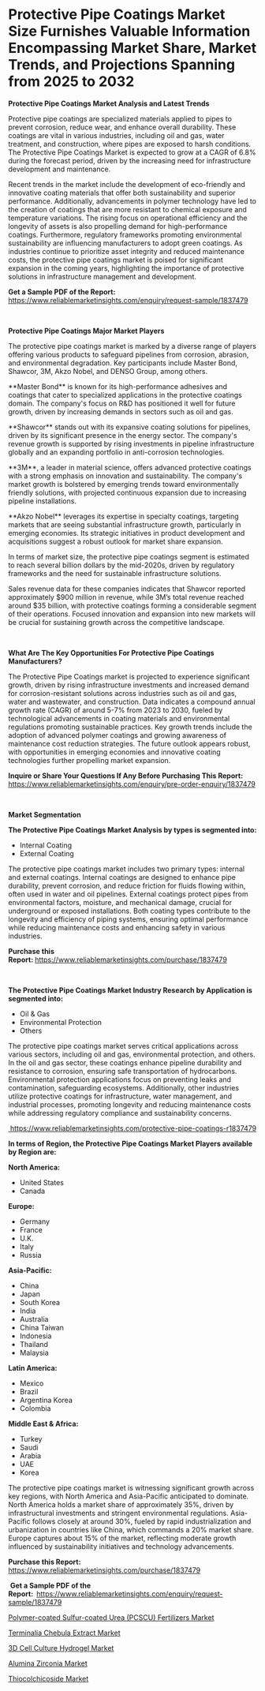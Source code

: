 <p><h1>Protective Pipe Coatings Market Size Furnishes Valuable Information Encompassing Market Share, Market Trends, and Projections Spanning from 2025 to 2032</h1></p><p><strong>Protective Pipe Coatings Market Analysis and Latest Trends</strong></p>
<p><p>Protective pipe coatings are specialized materials applied to pipes to prevent corrosion, reduce wear, and enhance overall durability. These coatings are vital in various industries, including oil and gas, water treatment, and construction, where pipes are exposed to harsh conditions. The Protective Pipe Coatings Market is expected to grow at a CAGR of 6.8% during the forecast period, driven by the increasing need for infrastructure development and maintenance.</p><p>Recent trends in the market include the development of eco-friendly and innovative coating materials that offer both sustainability and superior performance. Additionally, advancements in polymer technology have led to the creation of coatings that are more resistant to chemical exposure and temperature variations. The rising focus on operational efficiency and the longevity of assets is also propelling demand for high-performance coatings. Furthermore, regulatory frameworks promoting environmental sustainability are influencing manufacturers to adopt green coatings. As industries continue to prioritize asset integrity and reduced maintenance costs, the protective pipe coatings market is poised for significant expansion in the coming years, highlighting the importance of protective solutions in infrastructure management and development.</p></p>
<p><strong>Get a Sample PDF of the Report:&nbsp;</strong> <a href="https://www.reliablemarketinsights.com/enquiry/request-sample/1837479?utm_campaign=2013&utm_medium=2&utm_source=Github&utm_content=ia&utm_term=03022025&utm_id=protective-pipe-coatings">https://www.reliablemarketinsights.com/enquiry/request-sample/1837479</a></p>
<p>&nbsp;</p>
<p><strong>Protective Pipe Coatings Major Market Players</strong></p>
<p><p>The protective pipe coatings market is marked by a diverse range of players offering various products to safeguard pipelines from corrosion, abrasion, and environmental degradation. Key participants include Master Bond, Shawcor, 3M, Akzo Nobel, and DENSO Group, among others.</p><p>**Master Bond** is known for its high-performance adhesives and coatings that cater to specialized applications in the protective coatings domain. The company's focus on R&D has positioned it well for future growth, driven by increasing demands in sectors such as oil and gas.</p><p>**Shawcor** stands out with its expansive coating solutions for pipelines, driven by its significant presence in the energy sector. The company's revenue growth is supported by rising investments in pipeline infrastructure globally and an expanding portfolio in anti-corrosion technologies.</p><p>**3M**, a leader in material science, offers advanced protective coatings with a strong emphasis on innovation and sustainability. The company's market growth is bolstered by emerging trends toward environmentally friendly solutions, with projected continuous expansion due to increasing pipeline installations.</p><p>**Akzo Nobel** leverages its expertise in specialty coatings, targeting markets that are seeing substantial infrastructure growth, particularly in emerging economies. Its strategic initiatives in product development and acquisitions suggest a robust outlook for market share expansion.</p><p>In terms of market size, the protective pipe coatings segment is estimated to reach several billion dollars by the mid-2020s, driven by regulatory frameworks and the need for sustainable infrastructure solutions. </p><p>Sales revenue data for these companies indicates that Shawcor reported approximately $900 million in revenue, while 3M’s total revenue reached around $35 billion, with protective coatings forming a considerable segment of their operations. Focused innovation and expansion into new markets will be crucial for sustaining growth across the competitive landscape.</p></p>
<p>&nbsp;</p>
<p><strong>What Are The Key Opportunities For Protective Pipe Coatings Manufacturers?</strong></p>
<p><p>The Protective Pipe Coatings market is projected to experience significant growth, driven by rising infrastructure investments and increased demand for corrosion-resistant solutions across industries such as oil and gas, water and wastewater, and construction. Data indicates a compound annual growth rate (CAGR) of around 5-7% from 2023 to 2030, fueled by technological advancements in coating materials and environmental regulations promoting sustainable practices. Key growth trends include the adoption of advanced polymer coatings and growing awareness of maintenance cost reduction strategies. The future outlook appears robust, with opportunities in emerging economies and innovative coating technologies further propelling market expansion.</p></p>
<p><strong>Inquire or Share Your Questions If Any Before Purchasing This Report:</strong> <a href="https://www.reliablemarketinsights.com/enquiry/pre-order-enquiry/1837479?utm_campaign=2013&utm_medium=2&utm_source=Github&utm_content=ia&utm_term=03022025&utm_id=protective-pipe-coatings">https://www.reliablemarketinsights.com/enquiry/pre-order-enquiry/1837479</a></p>
<p>&nbsp;</p>
<p><strong>Market Segmentation</strong></p>
<p><strong>The Protective Pipe Coatings Market Analysis by types is segmented into:</strong></p>
<p><ul><li>Internal Coating</li><li>External Coating</li></ul></p>
<p><p>The protective pipe coatings market includes two primary types: internal and external coatings. Internal coatings are designed to enhance pipe durability, prevent corrosion, and reduce friction for fluids flowing within, often used in water and oil pipelines. External coatings protect pipes from environmental factors, moisture, and mechanical damage, crucial for underground or exposed installations. Both coating types contribute to the longevity and efficiency of piping systems, ensuring optimal performance while reducing maintenance costs and enhancing safety in various industries.</p></p>
<p><strong>Purchase this Report:&nbsp;</strong><a href="https://www.reliablemarketinsights.com/purchase/1837479?utm_campaign=2013&utm_medium=2&utm_source=Github&utm_content=ia&utm_term=03022025&utm_id=protective-pipe-coatings">https://www.reliablemarketinsights.com/purchase/1837479</a></p>
<p>&nbsp;</p>
<p><strong>The Protective Pipe Coatings Market Industry Research by Application is segmented into:</strong></p>
<p><ul><li>Oil & Gas</li><li>Environmental Protection</li><li>Others</li></ul></p>
<p><p>The protective pipe coatings market serves critical applications across various sectors, including oil and gas, environmental protection, and others. In the oil and gas sector, these coatings enhance pipeline durability and resistance to corrosion, ensuring safe transportation of hydrocarbons. Environmental protection applications focus on preventing leaks and contamination, safeguarding ecosystems. Additionally, other industries utilize protective coatings for infrastructure, water management, and industrial processes, promoting longevity and reducing maintenance costs while addressing regulatory compliance and sustainability concerns.</p></p>
<p><a href="https://www.reliablemarketinsights.com/protective-pipe-coatings-r1837479?utm_campaign=2013&utm_medium=2&utm_source=Github&utm_content=ia&utm_term=03022025&utm_id=protective-pipe-coatings">&nbsp;https://www.reliablemarketinsights.com/protective-pipe-coatings-r1837479</a></p>
<p><strong>In terms of Region, the Protective Pipe Coatings Market Players available by Region are:</strong></p>
<p>
    <p> <strong> North America: </strong>
        <ul>
            <li>United States</li>
            <li>Canada</li>
        </ul>
        </p> 
    <p> <strong> Europe: </strong>
        <ul>
            <li>Germany</li>
            <li>France</li>
            <li>U.K.</li>
            <li>Italy</li>
            <li>Russia</li>
        </ul>
        </p> 
    <p> <strong> Asia-Pacific: </strong>
        <ul>
            <li>China</li>
            <li>Japan</li>
            <li>South Korea</li>
            <li>India</li>
            <li>Australia</li>
            <li>China Taiwan</li>
            <li>Indonesia</li>
            <li>Thailand</li>
            <li>Malaysia</li>
        </ul>
        </p> 
    <p> <strong> Latin America: </strong>
        <ul>
            <li>Mexico</li>
            <li>Brazil</li>
            <li>Argentina Korea</li>
            <li>Colombia</li>
        </ul>
        </p> 
    <p> <strong> Middle East & Africa: </strong>
        <ul>
            <li>Turkey</li>
            <li>Saudi</li>
            <li>Arabia</li>
            <li>UAE</li>
            <li>Korea</li>
        </ul>
    </p>
    </p>
<p><p>The protective pipe coatings market is witnessing significant growth across key regions, with North America and Asia-Pacific anticipated to dominate. North America holds a market share of approximately 35%, driven by infrastructural investments and stringent environmental regulations. Asia-Pacific follows closely at around 30%, fueled by rapid industrialization and urbanization in countries like China, which commands a 20% market share. Europe captures about 15% of the market, reflecting moderate growth influenced by sustainability initiatives and technology advancements.</p></p>
<p><strong>Purchase this Report: </strong><a href="https://www.reliablemarketinsights.com/purchase/1837479?utm_campaign=2013&utm_medium=2&utm_source=Github&utm_content=ia&utm_term=03022025&utm_id=protective-pipe-coatings">https://www.reliablemarketinsights.com/purchase/1837479</a></p>
<p>&nbsp;<strong>Get a Sample PDF of the Report:&nbsp;&nbsp;</strong><a href="https://www.reliablemarketinsights.com/enquiry/request-sample/1837479?utm_campaign=2013&utm_medium=2&utm_source=Github&utm_content=ia&utm_term=03022025&utm_id=protective-pipe-coatings">https://www.reliablemarketinsights.com/enquiry/request-sample/1837479</a></p>
<p><strong></strong></p>
<p><p><a href="https://www.linkedin.com/pulse/polymer-coated-sulfur-coated-urea-pcscu-fertilizers-industry-kjfic?utm_campaign=2013&utm_medium=2&utm_source=Github&utm_content=ia&utm_term=03022025&utm_id=protective-pipe-coatings">Polymer-coated Sulfur-coated Urea (PCSCU) Fertilizers Market</a></p><p><a href="https://www.linkedin.com/pulse/revenue-projections-terminalia-chebula-extract-market-kjegc?utm_campaign=2013&utm_medium=2&utm_source=Github&utm_content=ia&utm_term=03022025&utm_id=protective-pipe-coatings">Terminalia Chebula Extract Market</a></p><p><a href="https://www.linkedin.com/pulse/3d-cell-culture-hydrogel-market-growth-study-provides-in-depth-wi6lf?utm_campaign=2013&utm_medium=2&utm_source=Github&utm_content=ia&utm_term=03022025&utm_id=protective-pipe-coatings">3D Cell Culture Hydrogel Market</a></p><p><a href="https://www.linkedin.com/pulse/future-trends-global-alumina-zirconia-market-insights-analysis-fgayf?utm_campaign=2013&utm_medium=2&utm_source=Github&utm_content=ia&utm_term=03022025&utm_id=protective-pipe-coatings">Alumina Zirconia Market</a></p><p><a href="https://www.linkedin.com/pulse/future-trends-revenue-forecast-cagr-118-thiocolchicoside-market-pfrtc?utm_campaign=2013&utm_medium=2&utm_source=Github&utm_content=ia&utm_term=03022025&utm_id=protective-pipe-coatings">Thiocolchicoside Market</a></p></p>